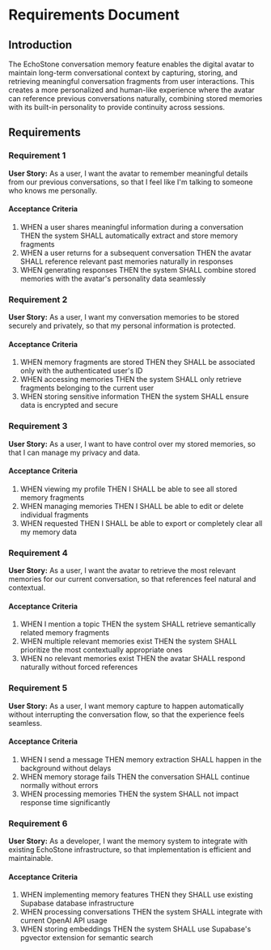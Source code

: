 # Requirements Document

## Introduction

The EchoStone conversation memory feature enables the digital avatar to maintain long-term conversational context by capturing, storing, and retrieving meaningful conversation fragments from user interactions. This creates a more personalized and human-like experience where the avatar can reference previous conversations naturally, combining stored memories with its built-in personality to provide continuity across sessions.

## Requirements

### Requirement 1

**User Story:** As a user, I want the avatar to remember meaningful details from our previous conversations, so that I feel like I'm talking to someone who knows me personally.

#### Acceptance Criteria

1. WHEN a user shares meaningful information during a conversation THEN the system SHALL automatically extract and store memory fragments
2. WHEN a user returns for a subsequent conversation THEN the avatar SHALL reference relevant past memories naturally in responses
3. WHEN generating responses THEN the system SHALL combine stored memories with the avatar's personality data seamlessly

### Requirement 2

**User Story:** As a user, I want my conversation memories to be stored securely and privately, so that my personal information is protected.

#### Acceptance Criteria

1. WHEN memory fragments are stored THEN they SHALL be associated only with the authenticated user's ID
2. WHEN accessing memories THEN the system SHALL only retrieve fragments belonging to the current user
3. WHEN storing sensitive information THEN the system SHALL ensure data is encrypted and secure

### Requirement 3

**User Story:** As a user, I want to have control over my stored memories, so that I can manage my privacy and data.

#### Acceptance Criteria

1. WHEN viewing my profile THEN I SHALL be able to see all stored memory fragments
2. WHEN managing memories THEN I SHALL be able to edit or delete individual fragments
3. WHEN requested THEN I SHALL be able to export or completely clear all my memory data

### Requirement 4

**User Story:** As a user, I want the avatar to retrieve the most relevant memories for our current conversation, so that references feel natural and contextual.

#### Acceptance Criteria

1. WHEN I mention a topic THEN the system SHALL retrieve semantically related memory fragments
2. WHEN multiple relevant memories exist THEN the system SHALL prioritize the most contextually appropriate ones
3. WHEN no relevant memories exist THEN the avatar SHALL respond naturally without forced references

### Requirement 5

**User Story:** As a user, I want memory capture to happen automatically without interrupting the conversation flow, so that the experience feels seamless.

#### Acceptance Criteria

1. WHEN I send a message THEN memory extraction SHALL happen in the background without delays
2. WHEN memory storage fails THEN the conversation SHALL continue normally without errors
3. WHEN processing memories THEN the system SHALL not impact response time significantly

### Requirement 6

**User Story:** As a developer, I want the memory system to integrate with existing EchoStone infrastructure, so that implementation is efficient and maintainable.

#### Acceptance Criteria

1. WHEN implementing memory features THEN they SHALL use existing Supabase database infrastructure
2. WHEN processing conversations THEN the system SHALL integrate with current OpenAI API usage
3. WHEN storing embeddings THEN the system SHALL use Supabase's pgvector extension for semantic search